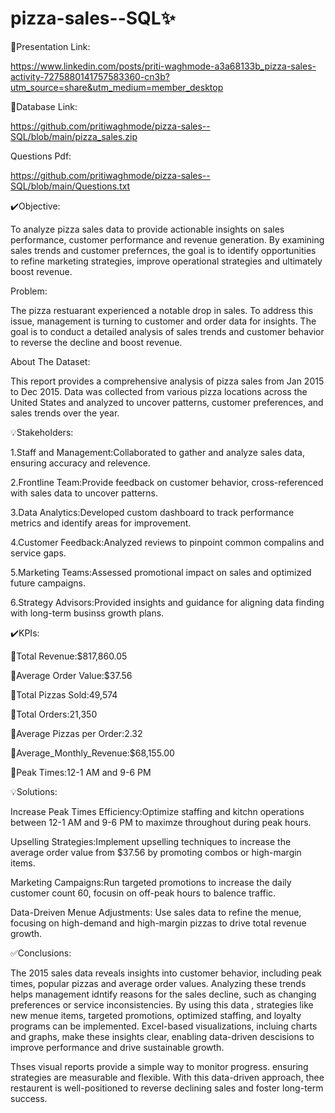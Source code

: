 # pizza-sales--SQL✨


🚀Presentation Link:

https://www.linkedin.com/posts/priti-waghmode-a3a68133b_pizza-sales-activity-7275880141757583360-cn3b?utm_source=share&utm_medium=member_desktop

🚀Database Link:

https://github.com/pritiwaghmode/pizza-sales--SQL/blob/main/pizza_sales.zip

Questions Pdf:

https://github.com/pritiwaghmode/pizza-sales--SQL/blob/main/Questions.txt

✔️Objective:

To analyze pizza sales data to provide actionable insights on sales performance, customer performance and revenue generation. By examining sales trends and customer prefernces, the goal is to identify opportunities to refine marketing strategies, improve operational strategies and ultimately boost revenue.

Problem:

The pizza restuarant experienced a notable drop in sales. To address this issue, management is turning to customer and order data for insights. The goal is to conduct a detailed analysis of sales trends and customer behavior to reverse the decline and boost revenue.

About The Dataset:

This report provides a comprehensive analysis of pizza sales from Jan 2015 to Dec 2015. Data was collected from various pizza locations across the United States and analyzed to uncover patterns, customer preferences, and sales trends over the year.

💡Stakeholders:

1.Staff and Management:Collaborated to gather and analyze sales data, ensuring accuracy and relevence.

2.Frontline Team:Provide feedback on customer behavior, cross-referenced with sales data to uncover patterns.

3.Data Analytics:Developed custom dashboard to track performance metrics and identify areas for improvement.

4.Customer Feedback:Analyzed reviews to pinpoint common compalins and service gaps.

5.Marketing Teams:Assessed promotional impact on sales and optimized future campaigns.

6.Strategy Advisors:Provided insights and guidance for aligning data finding with long-term businss growth plans.

✔️KPIs:

🔹Total Revenue:$817,860.05

🔹Average Order Value:$37.56

🔹Total Pizzas Sold:49,574

🔹Total Orders:21,350

🔹Average Pizzas per Order:2.32 

🔹Average_Monthly_Revenue:$68,155.00

🔹Peak Times:12-1 AM and 9-6 PM

💡Solutions:

Increase Peak Times Efficiency:Optimize staffing and kitchn operations between 12-1 AM and 9-6 PM to maximze throughout during peak hours.

Upselling Strategies:Implement upselling techniques to increase the average order value from $37.56 by promoting combos or high-margin items.

Marketing Campaigns:Run targeted promotions to increase the daily customer count 60, focusin on off-peak hours to balence traffic.

Data-Dreiven Menue Adjustments: Use sales data to refine the menue, focusing on high-demand and high-margin pizzas to drive total revenue growth.


✅Conclusions:

The 2015 sales data reveals insights into customer behavior, including peak times, popular pizzas and average order values. Analyzing these trends helps management idntify reasons for the sales decline, such as changing preferences or service inconsistencies. By using this data , strategies like new menue items, targeted promotions, optimized staffing, and loyalty programs can be implemented. Excel-based visualizations, incluing charts and graphs, make these insights clear, enabling data-driven descisions to improve performance and drive sustainable growth.

Thses visual reports provide a simple way to monitor progress. ensuring strategies are measurable and flexible. With this data-driven approach, thee restaurent is well-positioned to reverse declining sales and foster long-term success.
